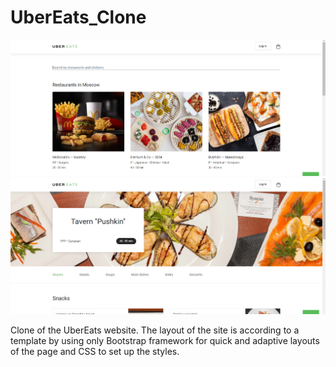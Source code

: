 # UberEats_Clone

![App Screenshot](/img/screenshot1.PNG)
![App Screenshot](/img/screenshot2.PNG)

Clone of the UberEats website. The layout of the site is according to a template by using only Bootstrap framework for quick and adaptive layouts of the page and CSS to set up the styles.
